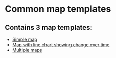 # Common map templates

## Contains 3 map templates:

- [Simple map](https://norric1admin.github.io/maptemplates/simplemap/index.html)
- [Map with line chart showing change over time](https://norric1admin.github.io/maptemplates/changeovertime/index.html)
- [Multiple maps ](https://norric1admin.github.io/maptemplates/multimap/index.html)
